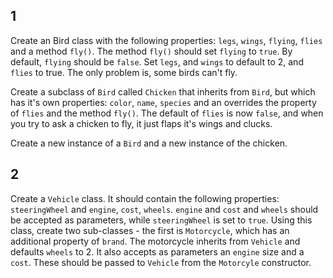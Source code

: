 
## 1

Create an Bird class with the following properties: `legs`, `wings`, `flying`, `flies` and a method `fly()`. The method `fly()` should set `flying` to `true`. By default, `flying` should be `false`. Set `legs`, and `wings` to default to 2, and `flies` to true. The only problem is, some birds can't fly.

Create a subclass of `Bird` called `Chicken` that inherits from `Bird`, but which has it's own properties: `color`, `name`, `species` and an overrides the property of `flies` and the method `fly()`. The default of `flies` is now `false`, and when you try to ask a chicken to fly, it just flaps it's wings and clucks.

Create a new instance of a `Bird` and a new instance of the chicken. 

## 2

Create a `Vehicle` class. It should contain the following properties: `steeringWheel` and `engine`, `cost`, `wheels`. `engine` and `cost` and `wheels` should be accepted as parameters, while `steeringWheel` is set to `true`. Using this class, create two sub-classes - the first is `Motorcycle`, which has an additional property of `brand`. The motorcycle inherits from `Vehicle` and defaults `wheels` to 2. It also accepts as parameters an `engine` size and a `cost`. These should be passed to `Vehicle` from the `Motorcyle` constructor.

